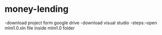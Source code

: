 # money-lending
-download project form google drive 
-download visual studio
-steps:-open mlm1.0.sln file inside mlm1.0 folder
